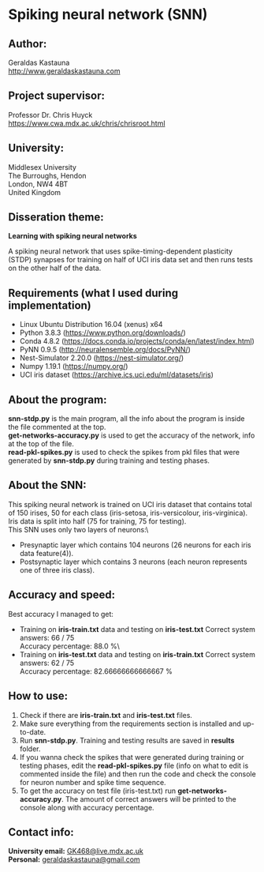 # Spiking neural network (SNN)

## Author:
Geraldas Kastauna\
http://www.geraldaskastauna.com

## Project supervisor:
Professor Dr. Chris Huyck\
https://www.cwa.mdx.ac.uk/chris/chrisroot.html

## University:
Middlesex University\
The Burroughs, Hendon\
London, NW4 4BT\
United Kingdom

## Disseration theme:
**Learning with spiking neural networks**

A spiking neural network that uses spike-timing-dependent plasticity (STDP) synapses for training on half of UCI iris data set
and then runs tests on the other half of the data.

## Requirements (what I used during implementation)
* Linux Ubuntu Distribution 16.04 (xenus) x64
* Python 3.8.3 (https://www.python.org/downloads/)
* Conda 4.8.2 (https://docs.conda.io/projects/conda/en/latest/index.html)
* PyNN 0.9.5 (http://neuralensemble.org/docs/PyNN/)
* Nest-Simulator 2.20.0 (https://nest-simulator.org/)
* Numpy 1.19.1 (https://numpy.org/)
* UCI iris dataset (https://archive.ics.uci.edu/ml/datasets/iris)

## About the program:
**snn-stdp.py** is the main program, all the info about the program is inside the file commented at the top.\
**get-networks-accuracy.py** is used to get the accuracy of the network, info at the top of the file.\
**read-pkl-spikes.py** is used to check the spikes from pkl files that were generated by **snn-stdp.py** 
during training and testing phases.

## About the SNN:
This spiking neural network is trained on UCI iris dataset that contains total of 150 irises, 50 for each class (iris-setosa, iris-versicolour, iris-virginica). Iris data is split into half (75 for training, 75 for testing).\
This SNN uses only two layers of neurons:\
* Presynaptic layer which contains 104 neurons (26 neurons for each iris data feature(4)).
* Postsynaptic layer which contains 3 neurons (each neuron represents one of three iris class).

## Accuracy and speed:
Best accuracy I managed to get:
* Training on **iris-train.txt** data and testing on **iris-test.txt**
Correct system answers: 66 / 75\
Accuracy percentage: 88.0 %\
* Training on **iris-test.txt** data and testing on **iris-train.txt**
Correct system answers: 62 / 75\
Accuracy percentage: 82.66666666666667 %

## How to use:
1. Check if there are **iris-train.txt** and **iris-test.txt** files.
2. Make sure everything from the requirements section is installed and up-to-date.
3. Run **snn-stdp.py**. Training and testing results are saved in **results** folder.
4. If you wanna check the spikes that were generated during training or testing phases, 
edit the **read-pkl-spikes.py** file (info on what to edit is commented inside the file)
and then run the code and check the console for neuron number and spike time sequence.
5. To get the accuracy on test file (iris-test.txt) run **get-networks-accuracy.py**.
The amount of correct answers will be printed to the console along with accuracy percentage.

## Contact info:
**University email:** GK468@live.mdx.ac.uk\
**Personal:** geraldaskastauna@gmail.com
